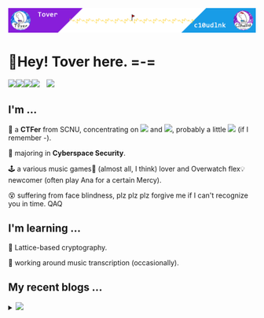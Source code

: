 <img src="headPic_Tover.png" />

# 🎇Hey! Tover here. =-=

<a href="https://tover.xyz/" target="_blank"><img src="https://img.shields.io/badge/-📜 Tover's Blog-blue?style=flat-square"></a><a href="https://c10udlnk.top/" target="_blank"><img src="https://img.shields.io/badge/-📜 c10udlnk's Blog-blueviolet?style=flat-square"></a><a href="https://github.com/ToverPomelo" target="_blank"><img src="https://img.shields.io/badge/-github-black?logo=github&style=flat-square"></a><a href="https://0xffff.one/u/Tover" target="_blank"><img src="https://img.shields.io/badge/-💻 0xffff-e8ecf3?style=flat-square"></a>&emsp;<img src="https://komarev.com/ghpvc/?username=Tover&style=plastic&color=red" />

## I'm ...

🚩 a **CTFer** from SCNU, concentrating on <img src="https://img.shields.io/static/v1?label=&&message=Crypto&style=social"> and <img src="https://img.shields.io/static/v1?label=&message=Misc&style=social">, probably a little <img src="https://img.shields.io/static/v1?label=&message=PWN&style=social"> (if I remember -).

🧭 majoring in **Cyberspace Security**.

🕹 a various music games🎼 (almost all, I think) lover and Overwatch flex💡 newcomer (often play Ana for a certain Mercy).

😵 suffering from face blindness, plz plz plz forgive me if I can't recognize you in time. QAQ

## I'm learning ...

📍 Lattice-based cryptography.

📍 working around music transcription (occasionally).

## My recent blogs ...

<details>
  <summary><img src="https://img.shields.io/badge/-📢 Click to view more!-blue?style=for-the-badge"></summary>
  <!-- BLOG-POST-LIST:START -->

🎆 Sep 12, 2024: [2024长城杯的RandomRSA](https://tover.xyz/p/2024-ccb-RandomRSA/)

🎆 Sep 12, 2024: [2024羊城杯的部分WP](https://tover.xyz/p/2024-ycb/)

🎆 Jun 28, 2024: [Pairing与2024 XCTF Final的Cu2ve](https://tover.xyz/p/Cu2ve-Pairing/)

🎆 Jun 20, 2024: [2024 CryptoCTF Writeup（绝赞更新中...）](https://tover.xyz/p/2024-CryptoCTF/)

🎆 Jun 11, 2024: [C语言多线程爆破与2023CryptoCTF的Blue Office](https://tover.xyz/p/Blue-Office/)

🎆 Apr 16, 2024: [RSA中dp泄露的广义解法](https://tover.xyz/p/2024-HSCTF-babyDP/)

🎆 Feb 05, 2024: [2024 L3HCTF密码部分题解](https://tover.xyz/p/2024-L3HCTF-guess/)

🎆 Jan 03, 2024: [Wiener没有说的攻击范围](https://tover.xyz/p/Wiener-general/)

🎆 Dec 18, 2023: [2023强网杯密码部分题解](https://tover.xyz/p/2023-qwb-Crypto-Part/)

🎆 Dec 05, 2023: [在SageMath中安装G6K](https://tover.xyz/p/G6k-Sage-Install/)<!-- BLOG-POST-LIST:END -->
</details>
